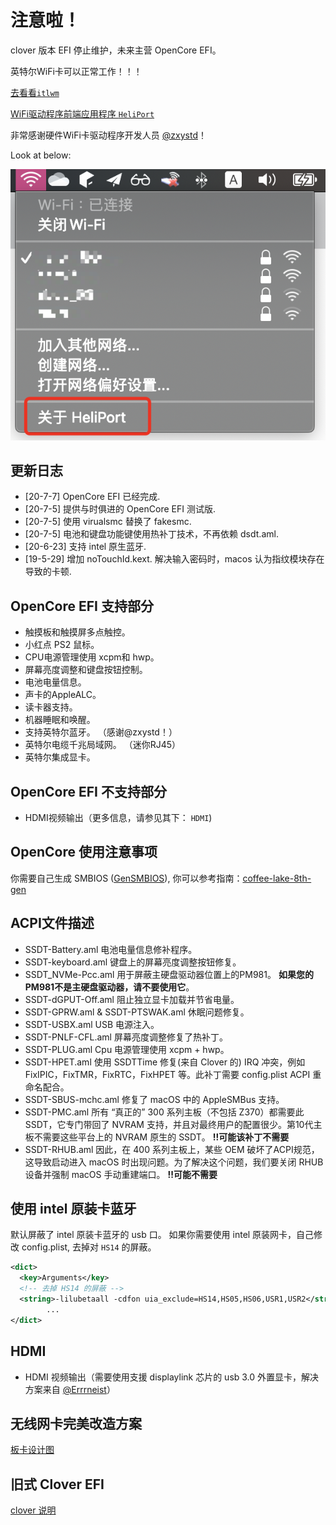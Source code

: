 # 注意啦！

clover 版本 EFI 停止维护，未来主营 OpenCore EFI。

英特尔WiFi卡可以正常工作！！！

[去看看`itlwm`](https://github.com/OpenIntelWireless/itlwm)

[WiFi驱动程序前端应用程序 `HeliPort`](https://github.com/OpenIntelWireless/HeliPort)

非常感谢硬件WiFi卡驱动程序开发人员 [@zxystd](https://github.com/zxystd)！

Look at below:

![](./screenshot/HeliPort.png)

## 更新日志

- [20-7-7] OpenCore EFI 已经完成.
- [20-7-5] 提供与时俱进的 OpenCore EFI 测试版.
- [20-7-5] 使用 virualsmc 替换了 fakesmc.
- [20-7-5] 电池和键盘功能键使用热补丁技术，不再依赖 dsdt.aml.
- [20-6-23] 支持 intel 原生蓝牙.
- [19-5-29] 增加 noTouchId.kext. 解决输入密码时，macos 认为指纹模块存在导致的卡顿.

## OpenCore EFI 支持部分

- 触摸板和触摸屏多点触控。
- 小红点 PS2 鼠标。
- CPU电源管理使用 xcpm和 hwp。
- 屏幕亮度调整和键盘按钮控制。
- 电池电量信息。
- 声卡的AppleALC。
- 读卡器支持。
- 机器睡眠和唤醒。
- 支持英特尔蓝牙。 （感谢@zxystd！）
- 英特尔电缆千兆局域网。 （迷你RJ45）
- 英特尔集成显卡。

## OpenCore EFI 不支持部分

- HDMI视频输出（更多信息，请参见其下： `HDMI`)

## OpenCore 使用注意事项

你需要自己生成 SMBIOS ([GenSMBIOS](https://github.com/corpnewt/GenSMBIOS)),
你可以参考指南：[coffee-lake-8th-gen](https://khronokernel.github.io/Opencore-Vanilla-Laptop-Guide/config.plist/coffee-lake-8th-gen.html#Platforminfo)

## ACPI文件描述

- SSDT-Battery.aml 电池电量信息修补程序。
- SSDT-keyboard.aml 键盘上的屏幕亮度调整按钮修复。
- SSDT_NVMe-Pcc.aml 用于屏蔽主硬盘驱动器位置上的PM981。 **如果您的PM981不是主硬盘驱动器，请不要使用它**。
- SSDT-dGPUT-Off.aml 阻止独立显卡加载并节省电量。
- SSDT-GPRW.aml & SSDT-PTSWAK.aml 休眠问题修复。
- SSDT-USBX.aml USB 电源注入。
- SSDT-PNLF-CFL.aml 屏幕亮度调整修复了热补丁。
- SSDT-PLUG.aml Cpu 电源管理使用 xcpm + hwp。
- SSDT-HPET.aml 使用 SSDTTime 修复(来自 Clover 的) IRQ 冲突，例如 FixIPIC，FixTMR，FixRTC，FixHPET 等。此补丁需要 config.plist ACPI 重命名配合。
- SSDT-SBUS-mchc.aml 修复了 macOS 中的 AppleSMBus 支持。
- SSDT-PMC.aml 所有 “真正的” 300 系列主板（不包括 Z370）都需要此 SSDT，它专门带回了 NVRAM 支持，并且对最终用户的配置很少。第10代主板不需要这些平台上的 NVRAM 原生的 SSDT。 **!!可能该补丁不需要**
- SSDT-RHUB.aml 因此，在 400 系列主板上，某些 OEM 破坏了ACPI规范，这导致启动进入 macOS 时出现问题。为了解决这个问题，我们要关闭 RHUB 设备并强制 macOS 手动重建端口。 **!!可能不需要**

## 使用 intel 原装卡蓝牙

默认屏蔽了 intel 原装卡蓝牙的 usb 口。 如果你需要使用 intel 原装网卡，自己修改 config.plist, 去掉对 `HS14` 的屏蔽。

```xml
<dict>
  <key>Arguments</key>
  <!-- 去掉 HS14 的屏蔽 -->
  <string>-lilubetaall -cdfon uia_exclude=HS14,HS05,HS06,USR1,USR2</string>
        ...
</dict>
```

## HDMI

- HDMI 视频输出（需要使用支援 displaylink 芯片的 usb 3.0 外置显卡，解决方案来自 [@Errrneist](https://github.com/Errrneist/Hackintosh-Thinkpad-X1-Extreme)）

## 无线网卡完美改造方案

[板卡设计图](https://github.com/zysuper/Thinkpad-X1-extreme-EFI/blob/master/doc/Wi-Fi%20bluethooth-zh.md)

## 旧式 Clover EFI

[clover 说明](./clover-zh.md)

